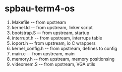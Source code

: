 # spbau-term4-os

1. Makefile -- from upstream
2. kernel.ld -- from upstream, linker script
3. bootstrap.S -- from upstream, startup
4. interrupt.h -- from upstream, interrups table
5. ioport.h -- from upstream, io C wrappers
6. kernel_config.h -- from upstream, defines to config
7. main.c -- from upstream, main
8. memory.h -- from upstream, memory positionsing
9. videomem.S -- from upstream, VGA utils
